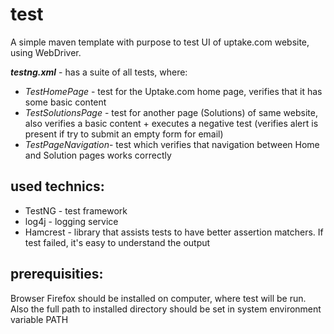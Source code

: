 # test
A simple maven template with purpose to test UI of uptake.com website, using WebDriver.

_**testng.xml**_ - has a suite of all tests, where:

   - _TestHomePage_ - test for the Uptake.com home page, verifies that it has some basic content
   - _TestSolutionsPage_ - test for another page (Solutions) of same website, also verifies a basic content
    + executes a negative test (verifies alert is present if try to submit an empty form for email)
   - _TestPageNavigation_- test which verifies that navigation between Home and Solution pages works correctly

## used technics:
 - TestNG - test framework
 - log4j - logging service
 - Hamcrest - library that assists tests to have better assertion matchers. If test failed, it's easy to understand the output

## prerequisities:
 Browser Firefox should be installed on computer, where test will be run.
     Also the full path to installed directory should be set in system environment variable PATH
